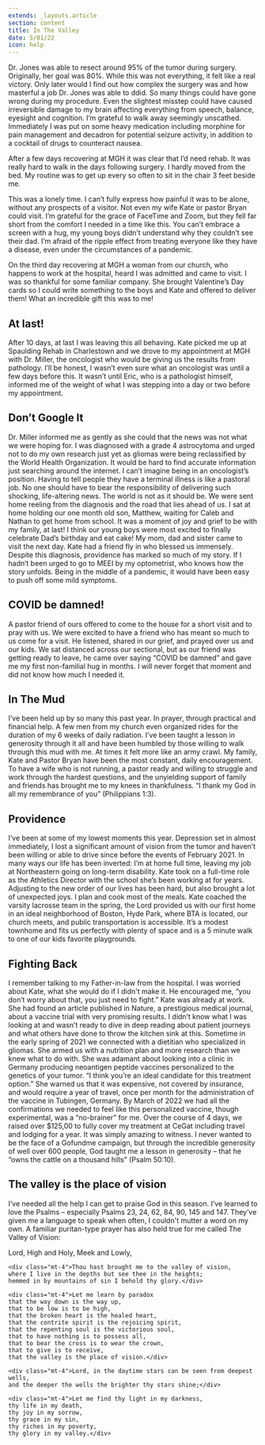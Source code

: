 ```yaml
---
extends: _layouts.article
section: content
title: In The Valley
date: 5/01/22
icon: help
---
```


Dr. Jones was able to resect around 95% of the tumor during surgery. Originally, her goal was 80%. While this was not everything, it felt like a real victory. Only later would I find out how complex the surgery was and how masterful a job Dr. Jones was able to ddid. So many things could have gone wrong during my procedure. Even the slightest misstep could have caused irreversible damage to my brain affecting everything from speech, balance, eyesight and cognition. I’m grateful to walk away seemingly unscathed.
Immediately I was put on some heavy medication including morphine for pain management and decadron for potential seizure activity, in addition to a cocktail of drugs to counteract nausea.

After a few days recovering at MGH it was clear that I’d need rehab. It was really hard to walk in the days following surgery. I hardly moved from the bed. My routine was to get up every so often to sit in the chair 3 feet beside me.

This was a lonely time. I can’t fully express how painful it was to be alone, without any prospects of a visitor. Not even my wife Kate or pastor Bryan could visit. I’m grateful for the grace of FaceTime and Zoom, but they fell far short from the comfort I needed in a time like this. You can’t embrace a screen with a hug, my young boys didn’t understand why they couldn’t see their dad. I’m afraid of the ripple effect from treating everyone like they have a disease, even under the circumstances of a pandemic.

On the third day recovering at MGH a woman from our church, who happens to work at the hospital, heard I was admitted and came to visit. I was so thankful for some familiar company. She brought Valentine’s Day cards so I could write something to the boys and Kate and offered to deliver them! What an incredible gift this was to me!

## At last!

After 10 days, at last I was leaving this all behaving. Kate picked me up at Spaulding Rehab in Charlestown and we drove to my appointment at MGH with Dr. Miller, the oncologist who would be giving us the results from pathology. I’ll be honest, I wasn’t even sure what an oncologist was until a few days before this. It wasn’t until Eric, who is a pathologist himself, informed me of the weight of what I was stepping into a day or two before my appointment.

## Don’t Google It

Dr. Miller informed me as gently as she could that the news was not what we were hoping for. I was diagnosed with a grade 4 astrocytoma and urged not to do my own research just yet as gliomas were being reclassified by the World Health Organization. It would be hard to find accurate information just searching around the internet. I can’t imagine being in an oncologist’s position. Having to tell people they have a terminal illness is like a pastoral job. No one should have to bear the responsibility of delivering such shocking, life-altering news. The world is not as it should be.
We were sent home reeling from  the diagnosis and the road that lies ahead of us. I sat at home holding our one month old son, Matthew, waiting for Caleb and Nathan to get home from school. It was a moment of joy and grief to be with my family, at last! I think our young boys were most excited to finally celebrate Dad’s birthday and eat cake! My mom, dad and sister came to visit the next day. Kate had a friend fly in who blessed us immensely.
Despite this diagnosis, providence has marked so much of my story. If I hadn’t been urged to go to MEEI by my optometrist, who knows how the story unfolds. Being in the middle of a pandemic, it would have been easy to push off some mild symptoms.

## COVID be damned!

A pastor friend of ours offered to come to the house for a short visit and to pray with us. We were excited to have a friend who has meant so much to us come for a visit. He listened, shared in our grief, and prayed over us and our kids. We sat distanced across our sectional, but as our friend was getting ready to leave, he came over saying “COVID be damned” and gave me my first non-familial hug in months. I will never forget that moment and did not know how much I needed it.

## In The Mud

I’ve been held up by so many this past year. In prayer, through practical and financial help. A few men from my church even organized rides for the duration of my 6 weeks of daily radiation. I’ve been taught a lesson in generosity through it all and have been humbled by those willing to walk through this mud with me. At times it felt more like an army crawl. My family, Kate and Pastor Bryan have been the most constant, daily encouragement. To have a wife who is not running, a pastor ready and willing to struggle and work through the hardest questions, and the unyielding support of family and friends has brought me to my knees in thankfulness. “I thank my God in all my remembrance of you” (Philippians 1:3).

## Providence

I’ve been at some of my lowest moments this year. Depression set in almost immediately, I lost a significant amount of vision from the tumor and haven’t been willing or able  to drive since before the events of February 2021.
In many ways our life has been inverted: I’m at home full time, leaving my job at Northeastern going on long-term disability. Kate took on a full-time role as the Athletics Director with the school she’s been working at for years. Adjusting to the new order of our lives has been hard, but also brought a lot of unexpected joys. I plan and cook most of the meals. Kate coached the varsity lacrosse team in the spring, the Lord provided us with our first home in an ideal neighborhood of Boston, Hyde Park, where BTA is located, our church meets, and public transportation is accessible. It’s a modest townhome and fits us perfectly with plenty of space and is a 5 minute walk to one of our kids favorite playgrounds.

## Fighting Back

I remember talking to my Father-in-law from the hospital. I was worried about Kate, what she would do if I didn't make it. He encouraged me, “you don’t worry about that, you just need to fight.” Kate was already at work. She had found an article published in Nature, a prestigious medical journal, about a vaccine trial with very promising results. I didn’t know what I was looking at and wasn’t ready to dive in deep reading about patient journeys and what others have done to throw the kitchen sink at this. Sometime in the early spring of 2021 we connected with a dietitian who specialized in gliomas. She armed us with a nutrition plan and more research than we knew what to do with. She was adamant about looking into a clinic in Germany producing neoantigen peptide vaccines personalized to the genetics of your tumor. “I think you’re an ideal candidate for this treatment option.” She warned us that it was expensive, not covered by insurance, and would require a year of travel, once per month for the administration of the vaccine in Tubingen, Germany.
By March of 2022 we had all the confirmations we needed to feel like this personalized vaccine, though experimental, was a “no-brainer” for me. Over the course of 4 days, we raised over $125,00 to fully cover my treatment at CeGat including travel and lodging for a year. It was simply amazing to witness. I never wanted to be the face of a Gofundme campaign, but through the incredible generosity of well over 600 people, God taught me a lesson in generosity – that he “owns the cattle on a thousand hills” (Psalm 50:10).

## The valley is the place of vision

I’ve needed all the help I can get to praise God in this season. I’ve learned to love the Psalms – especially Psalms 23, 24, 62, 84, 90, 145 and 147. They’ve given me a language to speak when often, I couldn't mutter a word on my own. A familiar puritan-type prayer has also held true for me called The Valley of Vision:

<x-blockquote>
    <div>Lord, High and Holy, Meek and Lowly,</div>

    <div class="mt-4">Thou hast brought me to the valley of vision,
    where I live in the depths but see thee in the heights;
    hemmed in by mountains of sin I behold thy glory.</div>

    <div class="mt-4">Let me learn by paradox
    that the way down is the way up,
    that to be low is to be high,
    that the broken heart is the healed heart,
    that the contrite spirit is the rejoicing spirit,
    that the repenting soul is the victorious soul,
    that to have nothing is to possess all,
    that to bear the cross is to wear the crown,
    that to give is to receive,
    that the valley is the place of vision.</div>

    <div class="mt-4">Lord, in the daytime stars can be seen from deepest wells,
    and the deeper the wells the brighter thy stars shine;</div>

    <div class="mt-4">Let me find thy light in my darkness,
    thy life in my death,
    thy joy in my sorrow,
    thy grace in my sin,
    thy riches in my poverty,
    thy glory in my valley.</div>
</x-blockquote>